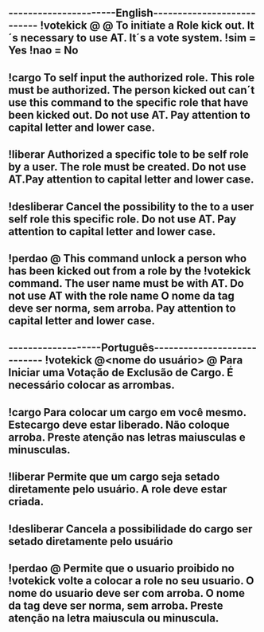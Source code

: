 ----------------------English---------------------------
!votekick @<user name> @<role> <reason>
To initiate a Role kick out.
It´s necessary to use AT.
It´s a vote system.
!sim = Yes
!nao = No
--------------------------------------------------------
!cargo <role name>
To self input the authorized role.
This role must be authorized.
The person kicked out can´t use this command to the specific role
that have been kicked out.
Do not use AT. Pay attention to capital letter and lower case.
---------------------------------------------------------
!liberar <role name>
Authorized a specific tole to be self role by a user.
The role must be created.
Do not use AT.Pay attention to capital letter and lower case.
-------------------------------------------------------------
!desliberar <nome do cargo>
Cancel the possibility to the to a user self role this specific
role.
Do not use AT. Pay attention to capital letter and lower case.
-----------------------------------------------------------
!perdao @<user name> <role name>
This command unlock a person who has been kicked out from a role 
by the !votekick command.
The user name must be with AT.
Do not use AT with the role name
O nome da tag deve ser norma, sem arroba. Pay attention to capital 
letter and lower case.
------------------------------------------------------------------
-------------------Português----------------------------
!votekick @<nome do usuário> @<nome da role> <motivo>
Para Iniciar uma Votação de Exclusão de Cargo.
É necessário colocar as arrombas.
--------------------------------------------------------
!cargo <nome do cargo>
Para colocar um cargo em você mesmo.
Estecargo deve estar liberado.
Não coloque arroba. Preste atenção nas letras maiusculas
e minusculas.
---------------------------------------------------------
!liberar <nome do cargo>
Permite que um cargo seja setado diretamente pelo usuário.
A role deve estar criada.
---------------------------------------------------------
!desliberar <nome do cargo>
Cancela a possibilidade do cargo ser setado diretamente 
pelo usuário
---------------------------------------------------------
!perdao @<nome do usuario> <nome da tag>
Permite que o usuario proibido no !votekick volte a colocar
a role no seu usuario.
O nome do usuario deve ser com arroba.
O nome da tag deve ser norma, sem arroba. Preste atenção na
letra maiuscula ou minuscula.
----------------------------------------------------------